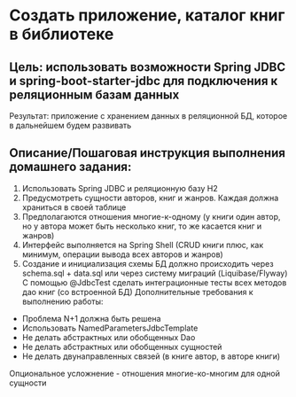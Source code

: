 # Создать приложение, каталог книг в библиотеке

## Цель: использовать возможности Spring JDBC и spring-boot-starter-jdbc для подключения к реляционным базам данных
Результат: приложение с хранением данных в реляционной БД, которое в дальнейшем будем развивать


## Описание/Пошаговая инструкция выполнения домашнего задания:

1) Использовать Spring JDBC и реляционную базу H2
2) Предусмотреть сущности авторов, книг и жанров. Каждая должна храниться в своей таблице
3) Предполагаются отношения многие-к-одному (у книги один автор, но у автора может быть несколько книг, то же касается книг и жанров)
4) Интерфейс выполняется на Spring Shell (CRUD книги плюс, как минимум, операции вывода всех авторов и жанров)
5) Создание и инициализация схемы БД должно происходить через schema.sql + data.sql или через систему миграций (Liquibase/Flyway)
С помощью @JdbcTest сделать интеграционные тесты всех методов дао книг (со встроенной БД)
Дополнительные требования к выполнению работы:

- Проблема N+1 должна быть решена
- Использовать NamedParametersJdbcTemplate
- Не делать абстрактных или обобщенных Dao
- Не делать абстрактных или обобщенных сущностей
- Не делать двунаправленных связей (в книге автор, в авторе книги)

Опциональное усложнение - отношения многие-ко-многим для одной сущности
